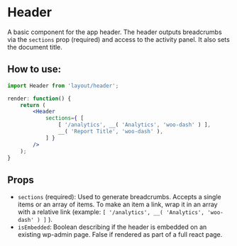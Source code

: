 Header
====

A basic component for the app header. The header outputs breadcrumbs via the `sections` prop (required) and access to the activity panel. It also sets the document title.

## How to use:

```jsx
import Header from 'layout/header';

render: function() {
	return (
		<Header
			sections={ [
				[ '/analytics', __( 'Analytics', 'woo-dash' ) ],
				__( 'Report Title', 'woo-dash' ),
			] }
		/>
  	);
}
```

## Props

* `sections` (required): Used to generate breadcrumbs. Accepts a single items or an array of items. To make an item a link, wrap it in an array with a relative link (example: `[ '/analytics', __( 'Analytics', 'woo-dash' ) ]` ).
* `isEmbedded`: Boolean describing if the header is embedded on an existing wp-admin page. False if rendered as part of a full react page.
